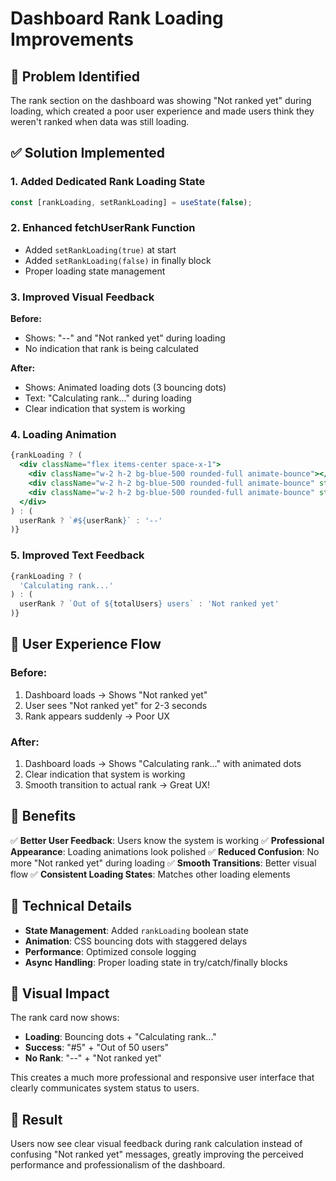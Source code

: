 # Dashboard Rank Loading Improvements

## 🎯 Problem Identified
The rank section on the dashboard was showing "Not ranked yet" during loading, which created a poor user experience and made users think they weren't ranked when data was still loading.

## ✅ Solution Implemented

### 1. Added Dedicated Rank Loading State
```javascript
const [rankLoading, setRankLoading] = useState(false);
```

### 2. Enhanced fetchUserRank Function
- Added `setRankLoading(true)` at start
- Added `setRankLoading(false)` in finally block
- Proper loading state management

### 3. Improved Visual Feedback
**Before:**
- Shows: "--" and "Not ranked yet" during loading
- No indication that rank is being calculated

**After:**
- Shows: Animated loading dots (3 bouncing dots)
- Text: "Calculating rank..." during loading
- Clear indication that system is working

### 4. Loading Animation
```jsx
{rankLoading ? (
  <div className="flex items-center space-x-1">
    <div className="w-2 h-2 bg-blue-500 rounded-full animate-bounce"></div>
    <div className="w-2 h-2 bg-blue-500 rounded-full animate-bounce" style={{animationDelay: '0.1s'}}></div>
    <div className="w-2 h-2 bg-blue-500 rounded-full animate-bounce" style={{animationDelay: '0.2s'}}></div>
  </div>
) : (
  userRank ? `#${userRank}` : '--'
)}
```

### 5. Improved Text Feedback
```jsx
{rankLoading ? (
  'Calculating rank...'
) : (
  userRank ? `Out of ${totalUsers} users` : 'Not ranked yet'
)}
```

## 🎨 User Experience Flow

### Before:
1. Dashboard loads → Shows "Not ranked yet"
2. User sees "Not ranked yet" for 2-3 seconds
3. Rank appears suddenly → Poor UX

### After:
1. Dashboard loads → Shows "Calculating rank..." with animated dots
2. Clear indication that system is working
3. Smooth transition to actual rank → Great UX!

## 🚀 Benefits

✅ **Better User Feedback**: Users know the system is working
✅ **Professional Appearance**: Loading animations look polished
✅ **Reduced Confusion**: No more "Not ranked yet" during loading
✅ **Smooth Transitions**: Better visual flow
✅ **Consistent Loading States**: Matches other loading elements

## 🔧 Technical Details

- **State Management**: Added `rankLoading` boolean state
- **Animation**: CSS bouncing dots with staggered delays
- **Performance**: Optimized console logging
- **Async Handling**: Proper loading state in try/catch/finally blocks

## 📱 Visual Impact

The rank card now shows:
- **Loading**: Bouncing dots + "Calculating rank..."  
- **Success**: "#5" + "Out of 50 users"
- **No Rank**: "--" + "Not ranked yet"

This creates a much more professional and responsive user interface that clearly communicates system status to users.

## 🎯 Result
Users now see clear visual feedback during rank calculation instead of confusing "Not ranked yet" messages, greatly improving the perceived performance and professionalism of the dashboard.
